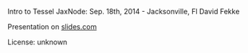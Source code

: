 Intro to Tessel
JaxNode: Sep. 18th, 2014 - Jacksonville, Fl
David Fekke

Presentation on [slides.com](http://slides.com/davidfekke/tessel#/)

License: unknown
